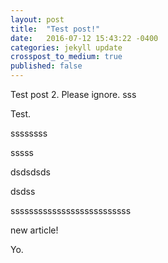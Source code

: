 ```yaml
---
layout: post
title:  "Test post!"
date:   2016-07-12 15:43:22 -0400
categories: jekyll update
crosspost_to_medium: true
published: false
---
```

Test post 2. Please ignore.
sss

Test.

ssssssss


sssss


dsdsdsds

dsdss

ssssssssssssssssssssssssss

new article!


Yo.
